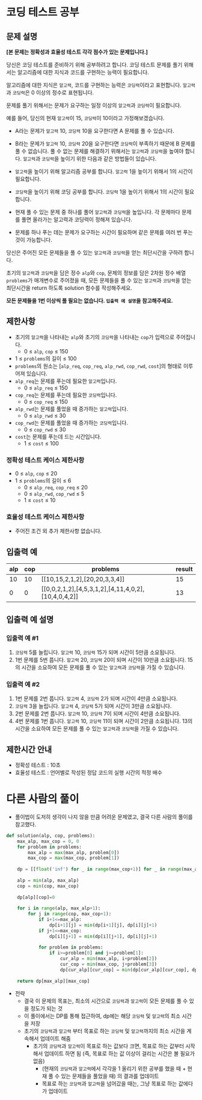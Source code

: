 # 코딩 테스트 공부
## 문제 설명
**[본 문제는 정확성과 효율성 테스트 각각 점수가 있는 문제입니다.]**

당신은 코딩 테스트를 준비하기 위해 공부하려고 합니다. 코딩 테스트 문제를 풀기 위해서는 알고리즘에 대한 지식과 코드를 구현하는 능력이 필요합니다.

알고리즘에 대한 지식은 `알고력`, 코드를 구현하는 능력은 `코딩력`이라고 표현합니다. `알고력`과 `코딩력`은 0 이상의 정수로 표현됩니다.

문제를 풀기 위해서는 문제가 요구하는 일정 이상의 `알고력`과 `코딩력`이 필요합니다.

예를 들어, 당신의 현재 `알고력`이 15, `코딩력`이 10이라고 가정해보겠습니다.

- A라는 문제가 `알고력` 10, `코딩력` 10을 요구한다면 A 문제를 풀 수 있습니다.
- B라는 문제가 `알고력` 10, `코딩력` 20을 요구한다면 `코딩력`이 부족하기 때문에 B 문제를 풀 수 없습니다.
풀 수 없는 문제를 해결하기 위해서는 `알고력`과 `코딩력`을 높여야 합니다. `알고력`과 `코딩력`을 높이기 위한 다음과 같은 방법들이 있습니다.

- `알고력`을 높이기 위해 알고리즘 공부를 합니다. `알고력` 1을 높이기 위해서 1의 시간이 필요합니다.
- `코딩력`을 높이기 위해 코딩 공부를 합니다. `코딩력` 1을 높이기 위해서 1의 시간이 필요합니다.
- 현재 풀 수 있는 문제 중 하나를 풀어 `알고력`과 `코딩력`을 높입니다. 각 문제마다 문제를 풀면 올라가는 알고력과 코딩력이 정해져 있습니다.
- 문제를 하나 푸는 데는 문제가 요구하는 시간이 필요하며 같은 문제를 여러 번 푸는 것이 가능합니다.

당신은 주어진 모든 문제들을 풀 수 있는 `알고력`과 `코딩력`을 얻는 최단시간을 구하려 합니다.

초기의 `알고력`과 `코딩력`을 담은 정수 `alp`와 `cop`, 문제의 정보를 담은 2차원 정수 배열 `problems`가 매개변수로 주어졌을 때, 모든 문제들을 풀 수 있는 `알고력`과 `코딩력`을 얻는 최단시간을 return 하도록 solution 함수를 작성해주세요.

**모든 문제들을 1번 이상씩 풀 필요는 없습니다. `입출력 예 설명`을 참고해주세요.**

## 제한사항
- 초기의 `알고력`을 나타내는 `alp`와 초기의 `코딩력`을 나타내는 `cop`가 입력으로 주어집니다.
  - 0 ≤ `alp`, `cop` ≤ 150
- 1 ≤ `problems`의 길이 ≤ 100
- `problems`의 원소는 [`alp_req`, `cop_req`, `alp_rwd`, `cop_rwd`, `cost`]의 형태로 이루어져 있습니다.
- `alp_req`는 문제를 푸는데 필요한 `알고력`입니다.
  - 0 ≤ `alp_req` ≤ 150
- `cop_req`는 문제를 푸는데 필요한 `코딩력`입니다.
  - 0 ≤ `cop_req` ≤ 150
- `alp_rwd`는 문제를 풀었을 때 증가하는 `알고력`입니다.
  - 0 ≤ `alp_rwd` ≤ 30
- `cop_rwd`는 문제를 풀었을 때 증가하는 `코딩력`입니다.
  - 0 ≤ `cop_rwd` ≤ 30
- `cost`는 문제를 푸는데 드는 시간입니다.
  - 1 ≤ `cost` ≤ 100
  
### 정확성 테스트 케이스 제한사항

- 0 ≤ `alp`, `cop` ≤ 20
- 1 ≤ `problems`의 길이 ≤ 6
  - 0 ≤ `alp_req`, `cop_req` ≤ 20
  - 0 ≤ `alp_rwd`, `cop_rwd` ≤ 5
  - 1 ≤ `cost` ≤ 10

### 효율성 테스트 케이스 제한사항

- 주어진 조건 외 추가 제한사항 없습니다.

## 입출력 예
|alp|cop|problems|result|
|-|-|-|-|
|10|10|[[10,15,2,1,2],[20,20,3,3,4]]|15|
|0|0|[[0,0,2,1,2],[4,5,3,1,2],[4,11,4,0,2],[10,4,0,4,2]]|13|

## 입출력 예 설명
### 입출력 예 #1

1. `코딩력` 5를 늘립니다. `알고력` 10, `코딩력` 15가 되며 시간이 5만큼 소요됩니다.
2. 1번 문제를 5번 풉니다. `알고력` 20, `코딩력` 20이 되며 시간이 10만큼 소요됩니다. 15의 시간을 소요하여 모든 문제를 풀 수 있는 `알고력`과 `코딩력`을 가질 수 있습니다.

### 입출력 예 #2

1. 1번 문제를 2번 풉니다. `알고력` 4, `코딩력` 2가 되며 시간이 4만큼 소요됩니다.
2. `코딩력` 3을 늘립니다. `알고력` 4, `코딩력` 5가 되며 시간이 3만큼 소요됩니다.
3. 2번 문제를 2번 풉니다. `알고력` 10, `코딩력` 7이 되며 시간이 4만큼 소요됩니다.
4. 4번 문제를 1번 풉니다. `알고력` 10, `코딩력` 11이 되며 시간이 2만큼 소요됩니다. 13의 시간을 소요하여 모든 문제를 풀 수 있는 `알고력`과 `코딩력`을 가질 수 있습니다.

## 제한시간 안내

- 정확성 테스트 : 10초
- 효율성 테스트 : 언어별로 작성된 정답 코드의 실행 시간의 적정 배수

# 다른 사람의 풀이
- 풀이법이 도저히 생각이 나지 않을 만큼 어려운 문제였고, 결국 다른 사람의 풀이를 참고했다.
```python
def solution(alp, cop, problems):
    max_alp, max_cop = 0, 0
    for problem in problems:
        max_alp = max(max_alp, problem[0])
        max_cop = max(max_cop, problem[1])
    
    dp = [[float('inf') for _ in range(max_cop+1)] for _ in range(max_alp+1)]
    
    alp = min(alp, max_alp)
    cop = min(cop, max_cop)
    
    dp[alp][cop]=0
    
    for i in range(alp, max_alp+1):
        for j in range(cop, max_cop+1):
            if i+1<=max_alp:
                dp[i+1][j] = min(dp[i+1][j], dp[i][j]+1)
            if j+1<=max_cop:
                dp[i][j+1] = min(dp[i][j+1], dp[i][j]+1)
            
            for problem in problems:
                if i>=problem[0] and j>=problem[1]:
                    cur_alp = min(max_alp, i+problem[2])
                    cur_cop = min(max_cop, j+problem[3])
                    dp[cur_alp][cur_cop] = min(dp[cur_alp][cur_cop], dp[i][j]+problem[-1])
    
    return dp[max_alp][max_cop]
```
- 전략
  - 결국 이 문제의 목표는, 최소의 시간으로 `코딩력`과 `알고력`이 모든 문제를 풀 수 있을 정도가 되는 것
  - 이 풀이에서는 DP를 통해 접근하여, dp에는 해당 `코딩력` 및 `알고력`의 최소 시간을 저장
  - 초기의 `코딩력`과 `알고력` 부터 목표로 하는 `코딩력` 및 `알고력`까지의 최소 시간을 계속해서 업데이트 해줌
    - 초기의 `코딩력`과 `알고력`이 목표로 하는 값보다 크면, 목표로 하는 값부터 시작해서 업데이트 하면 됨 (즉, 목표로 하는 값 이상이 걸리는 시간은 볼 필요가 없음)
      - (현재의 `코딩력`과 `알고력`에서 각각을 1 올리기 위한 공부를 했을 때 + 현재 풀 수 있는 문제들을 풀었을 때) 의 결과를 업데이트
      - 목표로 하는 `코딩력`과 `알고력`을 넘어갔을 때는, 그냥 목표로 하는 값에다가 업데이트
